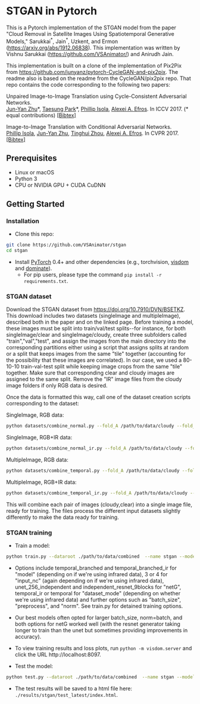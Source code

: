 # STGAN in Pytorch

This is a Pytorch implementation of the STGAN model from the paper "Cloud Removal in Satellite Images Using Spatiotemporal Generative Models," Sarukkai<sup>\*</sup>, Jain<sup>\*</sup>, Uzkent, and Ermon (https://arxiv.org/abs/1912.06838). This implementation was written by Vishnu Sarukkai (https://github.com/VSAnimator/) and Anirudh Jain. 

This implementation is built on a clone of the implementation of Pix2Pix from https://github.com/junyanz/pytorch-CycleGAN-and-pix2pix. The readme also is based on the readme from the CycleGAN/pix2pix repo. That repo contains the code corresponding to the following two papers:

Unpaired Image-to-Image Translation using Cycle-Consistent Adversarial Networks.<br>
[Jun-Yan Zhu](https://people.eecs.berkeley.edu/~junyanz/)\*,  [Taesung Park](https://taesung.me/)\*, [Phillip Isola](https://people.eecs.berkeley.edu/~isola/), [Alexei A. Efros](https://people.eecs.berkeley.edu/~efros). In ICCV 2017. (* equal contributions) [[Bibtex]](https://junyanz.github.io/CycleGAN/CycleGAN.txt)


Image-to-Image Translation with Conditional Adversarial Networks.<br>
[Phillip Isola](https://people.eecs.berkeley.edu/~isola), [Jun-Yan Zhu](https://people.eecs.berkeley.edu/~junyanz), [Tinghui Zhou](https://people.eecs.berkeley.edu/~tinghuiz), [Alexei A. Efros](https://people.eecs.berkeley.edu/~efros). In CVPR 2017. [[Bibtex]](http://people.csail.mit.edu/junyanz/projects/pix2pix/pix2pix.bib)

## Prerequisites
- Linux or macOS
- Python 3
- CPU or NVIDIA GPU + CUDA CuDNN

## Getting Started
### Installation

- Clone this repo:
```bash
git clone https://github.com/VSAnimator/stgan
cd stgan
```

- Install [PyTorch](http://pytorch.org/) 0.4+ and other dependencies (e.g., torchvision, [visdom](https://github.com/facebookresearch/visdom) and [dominate](https://github.com/Knio/dominate)).
  - For pip users, please type the command `pip install -r requirements.txt`.

### STGAN dataset
Download the STGAN dataset from https://doi.org/10.7910/DVN/BSETKZ. This download includes two datasets (singleImage and multipleImage), described both in the paper and on the linked page. Before training a model, these images must be split into train/val/test splits--for instance, for both singleImage/clear and singleImage/cloudy, create three subfolders called "train","val","test", and assign the images from the main directory into the corresponding partitions either using a script that assigns splits at random or a split that keeps images from the same "tile" together (accounting for the possibility that these images are correlated). In our case, we used a 80-10-10 train-val-test split while keeping image crops from the same "tile" together. Make sure that corresponding clear and cloudy images are assigned to the same split. Remove the "IR" image files from the cloudy image folders if only RGB data is desired.

Once the data is formatted this way, call one of the dataset creation scripts corresponding to the dataset:

SingleImage, RGB data:
```bash
python datasets/combine_normal.py --fold_A /path/to/data/cloudy --fold_B /path/to/data/clear --fold_AB /path/to/data/combined
```

SingleImage, RGB+IR data:
```bash
python datasets/combine_normal_ir.py --fold_A /path/to/data/cloudy --fold_B /path/to/data/clear --fold_AB /path/to/data/combined
```

MultipleImage, RGB data:
```bash
python datasets/combine_temporal.py --fold_A /path/to/data/cloudy --fold_B /path/to/data/clear --fold_AB /path/to/data/combined
```

MultipleImage, RGB+IR data:
```bash
python datasets/combine_temporal_ir.py --fold_A /path/to/data/cloudy --fold_B /path/to/data/clear --fold_AB /path/to/data/combined
```

This will combine each pair of images (cloudy,clear) into a single image file, ready for training. The files process the different input datasets slightly differently to make the data ready for training.

### STGAN training
- Train a model:
```bash
python train.py --dataroot ./path/to/data/combined  --name stgan --model temporal_branched_ir --netG unet_256_independent --dataset_mode temporal_ir --input_nc 4
```
- Options include temporal_branched and temporal_branched_ir for "model" (depending on if we're using infrared data), 3 or 4 for "input_nc" (again depending on if we're using infrared data), unet_256_independent and independent_resnet_9blocks for "netG", temporal_ir or temporal for "dataset_mode" (depending on whether we're using infrared data) and further options such as "batch_size", "preprocess", and "norm". See train.py for detained training options. 
- Our best models often opted for larger batch_size, norm=batch, and both options for netG worked well (with the resnet generator taking longer to train than the unet but sometimes providing improvements in accuracy).
- To view training results and loss plots, run `python -m visdom.server` and click the URL http://localhost:8097. 

- Test the model:
```bash
python test.py --dataroot ./path/to/data/combined  --name stgan --model temporal_branched_ir --netG unet_256_independent --input_nc 4
```
- The test results will be saved to a html file here: `./results/stgan/test_latest/index.html`. 
